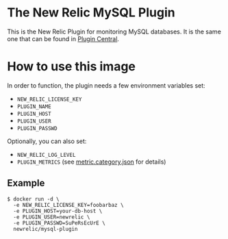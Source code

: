 # The New Relic MySQL Plugin

This is the New Relic Plugin for monitoring MySQL databases. It is the same one that can be found in [Plugin Central](https://rpm.newrelic.com/plugins).

# How to use this image

In order to function, the plugin needs a few environment variables set:

* `NEW_RELIC_LICENSE_KEY`
* `PLUGIN_NAME`
* `PLUGIN_HOST`
* `PLUGIN_USER`
* `PLUGIN_PASSWD`

Optionally, you can also set:

* `NEW_RELIC_LOG_LEVEL`
* `PLUGIN_METRICS` (see [metric.category.json](https://github.com/newrelic-platform/newrelic_mysql_java_plugin/blob/master/config/metric.category.json) for details)

## Example

```shell
$ docker run -d \
  -e NEW_RELIC_LICENSE_KEY=foobarbaz \
  -e PLUGIN_HOST=your-db-host \
  -e PLUGIN_USER=newrelic \
  -e PLUGIN_PASSWD=SuPeRsEcUrE \
  newrelic/mysql-plugin
```
